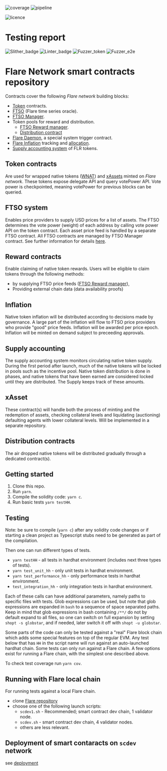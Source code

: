 ![coverage](https://gitlab.com/flarenetwork/flare-smart-contracts/badges/master/coverage.svg?job=coverage:on-schedule) 
![pipeline](https://gitlab.com/flarenetwork/flare-smart-contracts/badges/master/pipeline.svg)

![licence](https://img.shields.io/badge/Licence-MIT-green?style=plastic)

# Testing report
![Slither_badge](https://img.shields.io/endpoint?style=plastic&url=https%3A%2F%2Fgitlab.com%2Fflarenetwork%2Fflare-smart-contracts%2F-%2Fjobs%2Fartifacts%2Fmaster%2Fraw%2Fslither_badge.json%3Fjob%3Dslither-check%26file_type%3Darchive)
![Linter_badge](https://img.shields.io/endpoint?style=plastic&url=https%3A%2F%2Fgitlab.com%2Fflarenetwork%2Fflare-smart-contracts%2F-%2Fjobs%2Fartifacts%2Fmaster%2Fraw%2Fsolhint_badge.json%3Fjob%3Dtest-linter%26file_type%3Darchive)
![Fuzzer_token](https://img.shields.io/endpoint?style=plastic&url=https%3A%2F%2Fgitlab.com%2Fflarenetwork%2Fflare-smart-contracts%2F-%2Fjobs%2Fartifacts%2Fmaster%2Fraw%2Ffuzzer_token_badge.json%3Fjob%3Dtest-fuzzing-token%26file_type%3Darchive)
![Fuzzer_e2e](https://img.shields.io/endpoint?url=https%3A%2F%2Fgitlab.com%2Fflarenetwork%2Fflare-smart-contracts%2F-%2Fjobs%2Fartifacts%2Fmaster%2Fraw%2Fe2e_fuzzer_badge.json%3Fjob%3De2e-fuzzer%3Aon-schedule%26file_type%3Darchive)


# Flare Network smart contracts repository

Contracts cover the following *Flare network* building blocks:
- [Token](contracts/token/implementation) contracts.
- [FTSO](contracts/ftso/implementation/Ftso.sol) (Flare time series oracle).
- [FTSO Manager](contracts/ftso/implementation/FtsoManager.sol).
- Token pools for reward and distribution.
   - [FTSO Reward manager](contracts/tokenPools/implementation/FtsoRewardManager.sol).
   - [Distribution contract](contracts/tokenPools/Distribution.sol)
- [Flare Daemon](contracts/genesis/implementation/FlareDaemon.sol), a special system trigger contract.
- [Flare Inflation](contracts/inflation/implementation/Inflation.sol) tracking and [allocation](contracts/inflation/implementation/InflationAllocation.sol).
- [Supply accounting system](contracts/inflation/implementation/Supply.sol) of FLR tokens.

## Token contracts 

Are used for wrapped native tokens ([WNAT](contracts/token/implementation/WNat.sol)) and [xAssets](contracts/token/implementation/VPToken.sol) minted on *Flare network*. These tokens expose delegate API and query votePower API. Vote power is checkpointed, meaning votePower for previous blocks can be queried.

## FTSO system

Enables price providers to supply USD prices for a list of assets. The FTSO determines the vote power (weight) of each address by calling vote power API on the token contract. Each asset price feed is handled by a separate FTSO contract. All FTSO contracts are managed by FTSO Manager contract. See further information for details [here](docs/specs/FTSOManagerAndRewardManagerCodeFlows.md).

## Reward contracts

Enable claiming of native token rewards.
Users will be eligible to claim tokens through the following methods:
- by supplying FTSO price feeds ([FTSO Reward manager](contract/ftso/implementation/FtsoRewardManager.sol)), 
- Providing external chain data (data availability proofs)

## Inflation

Native token inflation will be distributed according to decisions made by governance. A large part of the inflation will flow to FTSO price providers who provide "good" price feeds. Inflation will be awarded per price epoch. Inflation will be minted on demand subject to preceeding approvals.

## Supply accounting

The supply accounting system monitors circulating native token supply. During the first period after launch, much of the native tokens will be locked in pools such as the incentive pool. Native token distribution is done in phases, and native tokens that have been earned are considered locked until they are distributed. The Supply keeps track of these amounts.

## xAsset

These contract(s) will handle both the process of minting and the redemption of assets, checking collateral levels and liquidating (auctioning) defaulting agents with lower collateral levels. Will be implemented in a separate repository.

## Distribution contracts

The air dropped native tokens will be distributed gradually through a dedicated contract(s).

## Getting started

1. Clone this repo.
2. Run `yarn`.
3. Compile the solidity code: `yarn c`.
4. Run basic tests `yarn testHH`.

## Testing

Note: be sure to compile (`yarn c`) after any solidity code changes or if starting a clean project as Typescript stubs need to be generated as part of the compilation. 

Then one can run different types of tests.

- `yarn testHH` - all tests in hardhat environment (includes next three types of tests).
- `yarn test_unit_hh` - only unit tests in hardhat environment.
- `yarn test_performance_hh` - only performance tests in hardhat environment.
- `test_integration_hh` - only integration tests in hardhat environment.

Each of these calls can have additional parameters, namely paths to specific files with tests. Glob expressions can be used, but note that glob expressions are expanded in `bash` to a sequence of space separated paths. Keep in mind that glob expressions in bash containing `/**/` do not by default expand to all files, so one can switch on full expansion by setting `shopt -s globstar`, and if needed, later switch it off with `shopt -u globstar`.

Some parts of the code can only be tested against a "real" Flare block chain which adds some special features on top of the regular EVM. Any test below that has `HH` in the script name will run against an auto-launched hardhat chain. Some tests can only run against a Flare chain.
A few options exist for running a Flare chain, with the simplest one described above.

To check test coverage run `yarn cov`.

## Running with Flare local chain

For running tests against a local Flare chain.
- clone [Flare repository](https://gitlab.com/flarenetwork/flare)
- choose one of the following launch scripts:
   - `scdev1.sh` - Recommended; smart contract dev chain, 1 validator node.
   - `scdev.sh` - smart contract dev chain, 4 validator nodes.
   - others are less relevant.

## Deployment of smart contaracts on `scdev` network

see [deployment](deployment/README.md)


